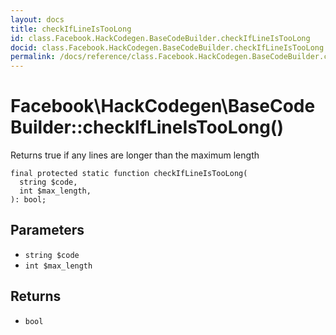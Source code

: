 ```yaml
---
layout: docs
title: checkIfLineIsTooLong
id: class.Facebook.HackCodegen.BaseCodeBuilder.checkIfLineIsTooLong
docid: class.Facebook.HackCodegen.BaseCodeBuilder.checkIfLineIsTooLong
permalink: /docs/reference/class.Facebook.HackCodegen.BaseCodeBuilder.checkIfLineIsTooLong.md
---
```

# Facebook\\HackCodegen\\BaseCodeBuilder::checkIfLineIsTooLong()




Returns true if any lines are longer than the maximum length




``` Hack
final protected static function checkIfLineIsTooLong(
  string $code,
  int $max_length,
): bool;
```




## Parameters




+ ` string $code `
+ ` int $max_length `




## Returns




* ` bool `